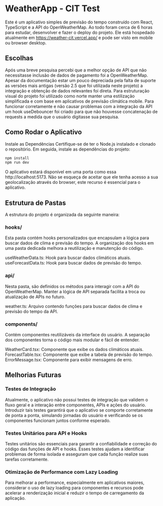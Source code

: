 # WeatherApp - CIT Test
Este é um aplicativo simples de previsão do tempo construído com React, TypeScript e a API do OpenWeatherMap.
Ao todo foram cerca de 6 horas para estudar, desenvolver e fazer o deploy do projeto. Ele está hospedado atualmente em https://weather-cit.vercel.app/ e pode ser visto em mobile ou browser desktop.

## Escolhas

Após uma breve pesquisa percebi que a melhor opção de API que não necessitasse inclusão de dados de pagamento foi a OpenWeatherMap. Apesar da documentação estar um pouco depreciada pela falta de suporte as versões mais antigas (versão 2.5 que foi utilizada neste projeto) a integração e obtenção de dados relevantes foi direta. Para estruturação visual do projeto foi utilizado como norte manter uma estilização simplificada e com base em aplicativos de previsão climática mobile. Para funcionar corretamente e não causar problemas com a integração da API um hook useDebouncer foi criado para que não houvesse concatenação de requests a medida que o usuário digitasse sua pesquisa.

## Como Rodar o Aplicativo

Instale as Dependências
Certifique-se de ter o Node.js instalado e clonado o repositório. Em seguida, instale as dependências do projeto:

```bash
npm install
npm run dev
```
O aplicativo estará disponível em uma porta como essa http://localhost:5173.
Não se esqueça de aceitar que ele tenha acesso a sua geolocalização através do browser, este recurso é essencial para o aplicativo.

## Estrutura de Pastas
A estrutura do projeto é organizada da seguinte maneira:

### hooks/
Esta pasta contém hooks personalizados que encapsulam a lógica para buscar dados de clima e previsão do tempo. A organização dos hooks em uma pasta dedicada melhora a reutilização e manutenção do código.

useWeatherData.ts: Hook para buscar dados climáticos atuais.
useForecastData.ts: Hook para buscar dados de previsão do tempo.
### api/
Nesta pasta, são definidos os métodos para interagir com a API do OpenWeatherMap. Manter a lógica de API separada facilita a troca ou atualização de APIs no futuro.

weather.ts: Arquivo contendo funções para buscar dados de clima e previsão do tempo da API.
### components/
Contém componentes reutilizáveis da interface do usuário. A separação dos componentes torna o código mais modular e fácil de entender.

WeatherCard.tsx: Componente que exibe os dados climáticos atuais.
ForecastTable.tsx: Componente que exibe a tabela de previsão do tempo.
ErrorMessage.tsx: Componente para exibir mensagens de erro.

## Melhorias Futuras
### Testes de Integração
Atualmente, o aplicativo não possui testes de integração que validem o fluxo geral e a interação entre componentes, APIs e ações do usuário. Introduzir tais testes garantirá que o aplicativo se comporte corretamente de ponta a ponta, simulando jornadas do usuário e verificando se os componentes funcionam juntos conforme esperado.

### Testes Unitários para API e Hooks
Testes unitários são essenciais para garantir a confiabilidade e correção do código das funções de API e hooks. Esses testes ajudam a identificar problemas de forma isolada e asseguram que cada função realize suas tarefas corretamente.

### Otimização de Performance com Lazy Loading
Para melhorar a performance, especialmente em aplicativos maiores, considerar o uso de lazy loading para componentes e recursos pode acelerar a renderização inicial e reduzir o tempo de carregamento da aplicação.
